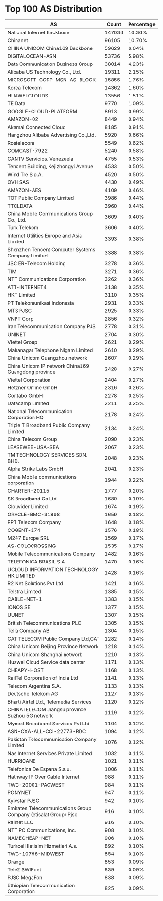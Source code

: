 # Top 100 AS Distribution
| AS | Count | Percentage |
|----|----|----|
| National Internet Backbone | 147034 | 16.36% |
| Chinanet | 96105 | 10.70% |
| CHINA UNICOM China169 Backbone | 59629 | 6.64% |
| DIGITALOCEAN-ASN | 53736 | 5.98% |
| Data Communication Business Group | 38014 | 4.23% |
| Alibaba US Technology Co., Ltd. | 19311 | 2.15% |
| MICROSOFT-CORP-MSN-AS-BLOCK | 15855 | 1.76% |
| Korea Telecom | 14362 | 1.60% |
| HUAWEI CLOUDS | 13556 | 1.51% |
| TE Data | 9770 | 1.09% |
| GOOGLE-CLOUD-PLATFORM | 8913 | 0.99% |
| AMAZON-02 | 8449 | 0.94% |
| Akamai Connected Cloud | 8185 | 0.91% |
| Hangzhou Alibaba Advertising Co.,Ltd. | 5920 | 0.66% |
| Rostelecom | 5549 | 0.62% |
| COMCAST-7922 | 5240 | 0.58% |
| CANTV Servicios, Venezuela | 4755 | 0.53% |
| Tencent Building, Kejizhongyi Avenue | 4533 | 0.50% |
| Wind Tre S.p.A. | 4520 | 0.50% |
| OVH SAS | 4430 | 0.49% |
| AMAZON-AES | 4109 | 0.46% |
| TOT Public Company Limited | 3986 | 0.44% |
| TTCLDATA | 3960 | 0.44% |
| China Mobile Communications Group Co., Ltd. | 3609 | 0.40% |
| Turk Telekom | 3606 | 0.40% |
| Internet Utilities Europe and Asia Limited | 3393 | 0.38% |
| Shenzhen Tencent Computer Systems Company Limited | 3388 | 0.38% |
| JSC ER-Telecom Holding | 3278 | 0.36% |
| TIM | 3271 | 0.36% |
| NTT Communications Corporation | 3262 | 0.36% |
| ATT-INTERNET4 | 3138 | 0.35% |
| HKT Limited | 3110 | 0.35% |
| PT Telekomunikasi Indonesia | 2931 | 0.33% |
| MTS PJSC | 2925 | 0.33% |
| VNPT Corp | 2856 | 0.32% |
| Iran Telecommunication Company PJS | 2778 | 0.31% |
| UNINET | 2704 | 0.30% |
| Viettel Group | 2621 | 0.29% |
| Mahanagar Telephone Nigam Limited | 2610 | 0.29% |
| China Unicom Guangzhou network | 2607 | 0.29% |
| China Unicom IP network China169 Guangdong province | 2428 | 0.27% |
| Viettel Corporation | 2404 | 0.27% |
| Hetzner Online GmbH | 2316 | 0.26% |
| Contabo GmbH | 2278 | 0.25% |
| Datacamp Limited | 2211 | 0.25% |
| National Telecommunication Corporation HQ | 2178 | 0.24% |
| Triple T Broadband Public Company Limited | 2134 | 0.24% |
| China Telecom Group | 2090 | 0.23% |
| LEASEWEB-USA-SEA | 2067 | 0.23% |
| TM TECHNOLOGY SERVICES SDN. BHD. | 2048 | 0.23% |
| Alpha Strike Labs GmbH | 2041 | 0.23% |
| China Mobile communications corporation | 1944 | 0.22% |
| CHARTER-20115 | 1777 | 0.20% |
| SK Broadband Co Ltd | 1680 | 0.19% |
| Clouvider Limited | 1674 | 0.19% |
| ORACLE-BMC-31898 | 1659 | 0.18% |
| FPT Telecom Company | 1648 | 0.18% |
| COGENT-174 | 1576 | 0.18% |
| M247 Europe SRL | 1569 | 0.17% |
| AS-COLOCROSSING | 1535 | 0.17% |
| Mobile Telecommunications Company | 1482 | 0.16% |
| TELEFONICA BRASIL S.A | 1470 | 0.16% |
| UCLOUD INFORMATION TECHNOLOGY HK LIMITED | 1428 | 0.16% |
| R2 Net Solutions Pvt Ltd | 1421 | 0.16% |
| Telstra Limited | 1385 | 0.15% |
| CABLE-NET-1 | 1383 | 0.15% |
| IONOS SE | 1377 | 0.15% |
| UUNET | 1307 | 0.15% |
| British Telecommunications PLC | 1305 | 0.15% |
| Telia Company AB | 1304 | 0.15% |
| CAT TELECOM Public Company Ltd,CAT | 1282 | 0.14% |
| China Unicom Beijing Province Network | 1218 | 0.14% |
| China Unicom Shanghai network | 1210 | 0.13% |
| Huawei Cloud Service data center | 1171 | 0.13% |
| CHEAPY-HOST | 1168 | 0.13% |
| RailTel Corporation of India Ltd | 1141 | 0.13% |
| Telecom Argentina S.A. | 1133 | 0.13% |
| Deutsche Telekom AG | 1127 | 0.13% |
| Bharti Airtel Ltd., Telemedia Services | 1120 | 0.12% |
| CHINATELECOM Jiangsu province Suzhou 5G network | 1119 | 0.12% |
| Mynext Broadband Services Pvt Ltd | 1104 | 0.12% |
| ASN-CXA-ALL-CCI-22773-RDC | 1094 | 0.12% |
| Pakistan Telecommunication Company Limited | 1076 | 0.12% |
| Nas Internet Services Private Limited | 1032 | 0.11% |
| HURRICANE | 1021 | 0.11% |
| Telefonica De Espana S.a.u. | 1006 | 0.11% |
| Hathway IP Over Cable Internet | 988 | 0.11% |
| TWC-20001-PACWEST | 984 | 0.11% |
| PONYNET | 947 | 0.11% |
| Kyivstar PJSC | 942 | 0.10% |
| Emirates Telecommunications Group Company (etisalat Group) Pjsc | 916 | 0.10% |
| Railnet LLC | 916 | 0.10% |
| NTT PC Communications, Inc. | 908 | 0.10% |
| NAMECHEAP-NET | 906 | 0.10% |
| Turkcell Iletisim Hizmetleri A.s. | 892 | 0.10% |
| TWC-10796-MIDWEST | 854 | 0.10% |
| Orange | 853 | 0.09% |
| Tele2 SWIPnet | 839 | 0.09% |
| PJSC MegaFon | 838 | 0.09% |
| Ethiopian Telecommunication Corporation | 825 | 0.09% |
